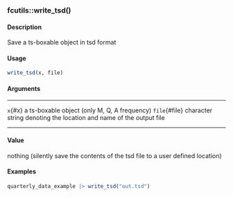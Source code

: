 ### fcutils::write_tsd()

#### Description

Save a ts-boxable object in tsd format

#### Usage

``` R
write_tsd(x, file)
```

#### Arguments

  --------------- --------------------------------------------------------------------
  `x`{#x}         a ts-boxable object (only M, Q, A frequency)
  `file`{#file}   character string denoting the location and name of the output file
  --------------- --------------------------------------------------------------------

#### Value

nothing (silently save the contents of the tsd file to a user defined
location)

#### Examples

``` R
quarterly_data_example |> write_tsd("out.tsd")
```
